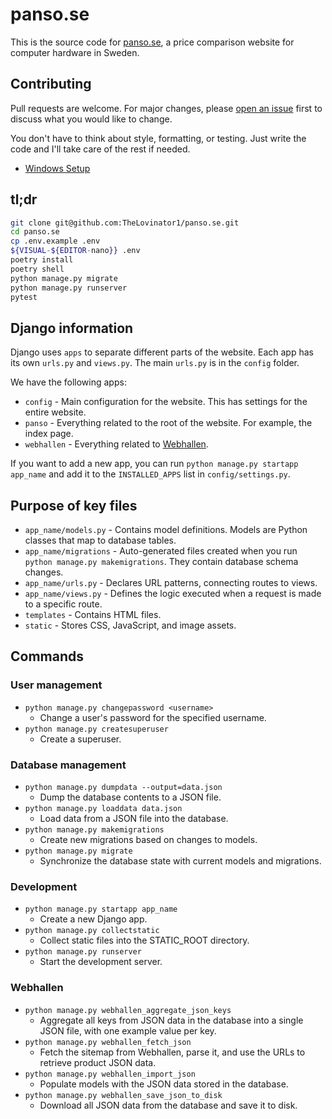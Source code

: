 # panso.se

This is the source code for [panso.se](https://panso.se/), a price comparison website for computer hardware in Sweden.

## Contributing

Pull requests are welcome. For major changes, please [open an issue](https://github.com/TheLovinator1/panso.se/issues) first to discuss what you would like to change.

You don't have to think about style, formatting, or testing. Just write the code and I'll take care of the rest if needed.

- [Windows Setup](docs/windows.md)

## tl;dr

```bash
git clone git@github.com:TheLovinator1/panso.se.git
cd panso.se
cp .env.example .env
${VISUAL-${EDITOR-nano}} .env
poetry install
poetry shell
python manage.py migrate
python manage.py runserver
pytest
```

## Django information

Django uses `apps` to separate different parts of the website. Each app has its own `urls.py` and `views.py`. The main `urls.py` is in the `config` folder.

We have the following apps:

- `config` - Main configuration for the website. This has settings for the entire website.
- `panso` - Everything related to the root of the website. For example, the index page.
- `webhallen` - Everything related to [Webhallen](https://www.webhallen.com/).

If you want to add a new app, you can run `python manage.py startapp app_name` and add it to the `INSTALLED_APPS` list in `config/settings.py`.

## Purpose of key files

- `app_name/models.py` - Contains model definitions. Models are Python classes that map to database tables.
- `app_name/migrations` - Auto-generated files created when you run `python manage.py makemigrations`. They contain database schema changes.
- `app_name/urls.py` - Declares URL patterns, connecting routes to views.
- `app_name/views.py` - Defines the logic executed when a request is made to a specific route.
- `templates` - Contains HTML files.
- `static` - Stores CSS, JavaScript, and image assets.

## Commands

### User management

- `python manage.py changepassword <username>`
  - Change a user's password for the specified username.
- `python manage.py createsuperuser`
  - Create a superuser.

### Database management

- `python manage.py dumpdata --output=data.json`
  - Dump the database contents to a JSON file.
- `python manage.py loaddata data.json`
  - Load data from a JSON file into the database.
- `python manage.py makemigrations`
  - Create new migrations based on changes to models.
- `python manage.py migrate`
  - Synchronize the database state with current models and migrations.

### Development

- `python manage.py startapp app_name`
  - Create a new Django app.
- `python manage.py collectstatic`
  - Collect static files into the STATIC_ROOT directory.
- `python manage.py runserver`
  - Start the development server.

### Webhallen

- `python manage.py webhallen_aggregate_json_keys`
  - Aggregate all keys from JSON data in the database into a single JSON file, with one example value per key.
- `python manage.py webhallen_fetch_json`
  - Fetch the sitemap from Webhallen, parse it, and use the URLs to retrieve product JSON data.
- `python manage.py webhallen_import_json`
  - Populate models with the JSON data stored in the database.
- `python manage.py webhallen_save_json_to_disk`
  - Download all JSON data from the database and save it to disk.
